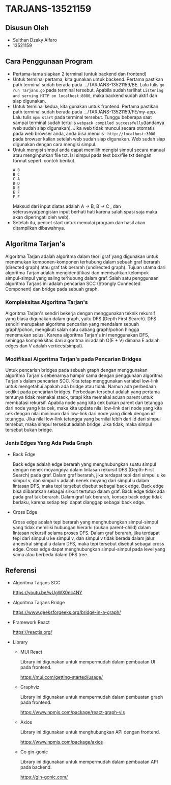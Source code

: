 # TARJANS-13521159

## Disusun Oleh
 - Sulthan Dzaky Alfaro
 - 13521159

## Cara Penggunaan Program

 - Pertama-tama siapkan 2 terminal (untuk backend dan frontend)
 - Untuk terminal pertama, kita gunakan untuk backend. Pertama pastikan path terminal sudah berada pada .../TARJANS-13521159/BE. Lalu tulis ```go run Tarjans.go``` pada terminal tersebut. Apabila sudah terlihat ```Listening and serving HTTP on localhost:8080```, maka backend sudah aktif dan siap digunakan.
 - Untuk terminal kedua, kita gunakan untuk frontend. Pertama pastikan path terminal sudah berada pada .../TARJANS-13521159/FE/my-app. Lalu tulis ```npm start``` pada terminal tersebut. Tunggu beberapa saat sampai terminal sudah tertulis ```webpack compiled successfully```(tandanya web sudah siap digunakan). Jika web tidak muncul secara otomatis pada web browser anda, anda bisa menulis ``` http://localhost:3000``` pada browser kalian setelah web sudah siap digunakan. Web sudah siap digunakan dengan cara mengisi simpul.
 - Untuk mengisi simpul anda dapat memilih mengisi simpul secara manual atau menginputkan file txt. Isi simpul pada text box/file txt dengan format seperti contoh berikut.
    ```
    A B
    B C
    C A
    B D
    D E
    E F
    F E
    ```
    Maksud dari input diatas adalah A -> B, B ->
    C , dan seterusnya(pengisian input berhati hati karena salah spasi saja maka akan diperingati oleh web).
 - Setelah itu, pencet start untuk memulai program dan hasil akan ditampilkan dibawahnya.
## Algoritma Tarjan's
Algoritma Tarjan adalah algoritma dalam teori graf yang digunakan untuk menemukan komponen-komponen terhubung dalam sebuah graf berarah (directed graph) atau graf tak berarah (undirected graph). Tujuan utama dari algoritma Tarjan adalah mengidentifikasi dan memisahkan kelompok simpul-simpul yang saling terhubung dalam graf. Salah satu penggunaan algoritma Tarjans ini adalah pencarian SCC (Strongly Connected Component) dan bridge pada sebuah graph.
### Kompleksitas Algoritma Tarjan's
Algoritma Tarjan's sendiri bekerja dengan menggunakan teknik rekursif yang biasa digunakan dalam graph, yaitu DFS (Depth First Search). DFS sendiri merupakan algoritma pencarian yang mendalam sebuah graph/pohon, mengikuti salah satu cabang graph/pohon hingga menemukan solusi. Karena algoritma Tarjan's ini menggunakan DFS, sehingga kompleksitas dari algoritma ini adalah O(E + V) dimana E adalah edges dan V adalah vertices(simpul).
### Modifikasi Algoritma Tarjan's pada Pencarian Bridges
Untuk pencarian bridges pada sebuah graph dengan menggunakan algoritma Tarjan's sebenarnya hampir sama dengan penggunaan algoritma Tarjan's dalam pencarian SCC. Kita tetap menggunakan variabel low-link untuk mengetahui apakah ada bridge atau tidak. Namun ada perbedaan sedikit pada pencarian bridges. Perbedaan tersebut adalah yang pertama tentunya tidak memakai stack, tetapi kita memakai acuan parent untuk membatasi rekursif. Apabila node yang kita cek bukan parent dari tetangga dari node yang kita cek, maka kita update nilai low-link dari node yang kita cek dengan nilai minimum dari low-link dari node yang dicek dengan id tetangga. Jika nilai low-link tetangga yang bernilai lebih dari id dari simpul tersebut, maka simpul tersebut adalah bridge. Jika tidak, maka simpul tersebut bukan bridge.
### Jenis Edges Yang Ada Pada Graph
 - Back Edge

   Back edge adalah edge berarah yang menghubungkan suatu simpul dengan nenek moyangnya dalam lintasan rekursif DFS (Depth-First Search) pada graf. Dalam graf berarah, jika terdapat tepi dari simpul u ke simpul v, dan simpul v adalah nenek moyang dari simpul u dalam lintasan DFS, maka tepi tersebut disebut sebagai back edge. Back edge bisa diibaratkan sebagai sirkuit tertutup dalam graf. Back edge tidak ada pada graf tak berarah. Dalam graf tak berarah, konsep back edge tidak berlaku, karena setiap tepi dapat dianggap sebagai back edge.
 - Cross Edge

   Cross edge adalah tepi berarah yang menghubungkan simpul-simpul yang tidak memiliki hubungan hierarki (bukan parent-child) dalam lintasan rekursif selama proses DFS. Dalam graf berarah, jika terdapat tepi dari simpul u ke simpul v, dan simpul v tidak berada dalam jalur ancestral simpul u dalam DFS, maka tepi tersebut disebut sebagai cross edge. Cross edge dapat menghubungkan simpul-simpul pada level yang sama atau berbeda dalam DFS tree.

## Referensi 
 - Algoritma Tarjans SCC

   https://youtu.be/wUgWX0nc4NY

 - Algoritma Tarjans Bridge

   https://www.geeksforgeeks.org/bridge-in-a-graph/

 - Framework React

   https://reactjs.org/

 - Library
   - MUI React

      Library ini digunakan untuk mempermudah dalam pembuatan UI pada frontend.
   
     https://mui.com/getting-started/usage/
   - Graphviz
   
      Library ini digunakan untuk mempermudah dalam pembuatan graph pada frontend.

      https://www.npmjs.com/package/react-graph-vis
   
   - Axios

      Library ini digunakan untuk menghubungkan API dengan frontend.

      https://www.npmjs.com/package/axios

   - Go gin-gonic
   
      Library ini digunakan untuk mempermudah dalam pembuatan API pada backend.

      https://gin-gonic.com/



     